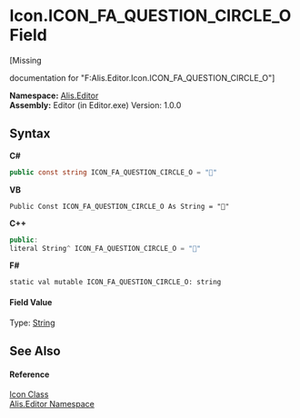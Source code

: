 # Icon.ICON_FA_QUESTION_CIRCLE_O Field
 

\[Missing <summary> documentation for "F:Alis.Editor.Icon.ICON_FA_QUESTION_CIRCLE_O"\]

**Namespace:**&nbsp;<a href="b150ade4-39de-a232-5f06-d3cdc1b2c538">Alis.Editor</a><br />**Assembly:**&nbsp;Editor (in Editor.exe) Version: 1.0.0

## Syntax

**C#**<br />
``` C#
public const string ICON_FA_QUESTION_CIRCLE_O = ""
```

**VB**<br />
``` VB
Public Const ICON_FA_QUESTION_CIRCLE_O As String = ""
```

**C++**<br />
``` C++
public:
literal String^ ICON_FA_QUESTION_CIRCLE_O = ""
```

**F#**<br />
``` F#
static val mutable ICON_FA_QUESTION_CIRCLE_O: string
```


#### Field Value
Type: <a href="https://docs.microsoft.com/dotnet/api/system.string" target="_blank">String</a>

## See Also


#### Reference
<a href="cc0f883c-67f8-f772-c6d7-a60b129f22a7">Icon Class</a><br /><a href="b150ade4-39de-a232-5f06-d3cdc1b2c538">Alis.Editor Namespace</a><br />